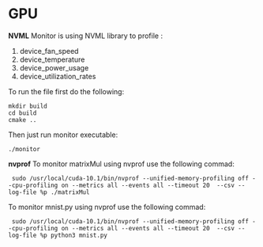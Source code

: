# GPU
**NVML**
Monitor is using NVML library to profile :
1. device_fan_speed
2. device_temperature
3. device_power_usage
4. device_utilization_rates

To run the file first do the following:

```
mkdir build
cd build
cmake ..
```

Then just run monitor executable:
```
./monitor 
```

**nvprof** 
To monitor matrixMul using nvprof use the following commad:
```
 sudo /usr/local/cuda-10.1/bin/nvprof --unified-memory-profiling off --cpu-profiling on --metrics all --events all --timeout 20  --csv --log-file %p ./matrixMul
```

To monitor mnist.py using nvprof use the following commad:
```
 sudo /usr/local/cuda-10.1/bin/nvprof --unified-memory-profiling off --cpu-profiling on --metrics all --events all --timeout 20  --csv --log-file %p python3 mnist.py
```
